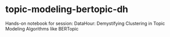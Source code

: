 # topic-modeling-bertopic-dh
Hands-on notebook for session: DataHour: Demystifying Clustering in Topic Modeling Algorithms like BERTopic
